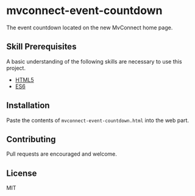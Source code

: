 # mvconnect-event-countdown

The event countdown located on the new MvConnect home page.

## Skill Prerequisites

A basic understanding of the following skills are necessary to use this project.

* [HTML5](https://developer.mozilla.org/en-US/docs/Web/HTML)
* [ES6](https://developer.mozilla.org/en-US/docs/Web/JavaScript)

## Installation

Paste the contents of `mvconnect-event-countdown.html` into the web part.

## Contributing

Pull requests are encouraged and welcome.

## License

MIT